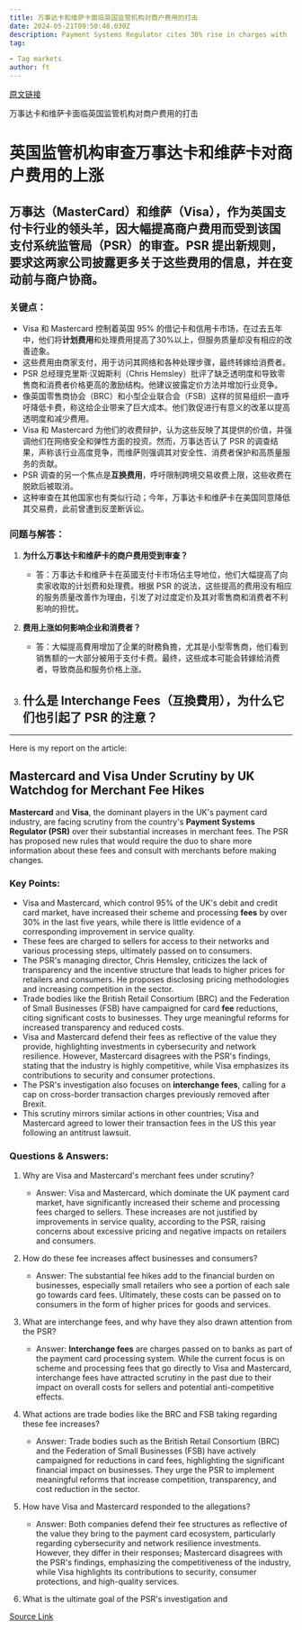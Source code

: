 ```yaml
---
title: 万事达卡和维萨卡面临英国监管机构对商户费用的打击
date: 2024-05-21T09:50:48.030Z
description: Payment Systems Regulator cites 30% rise in charges with ‘little evidence’ the service has improved at same rate
tag: 

- Tag markets
author: ft
---
```


[原文链接](https://ft.com/content/e3e6a1d6-f412-4ee7-95af-be95db2c0c37)

万事达卡和维萨卡面临英国监管机构对商户费用的打击

# 英国监管机构审查万事达卡和维萨卡对商户费用的上涨

 ## **万事达**（MasterCard）和**维萨**（Visa），作为英国支付卡行业的领头羊，因大幅提高商户费用而受到该国 **支付系统监管局**（PSR）的审查。PSR 提出新规则，要求这两家公司披露更多关于这些费用的信息，并在变动前与商户协商。

### 关键点：
- Visa 和 Mastercard 控制着英国 95% 的借记卡和信用卡市场，在过去五年中，他们将**计划费用**和处理费用提高了30%以上，但服务质量却没有相应的改善迹象。
- 这些费用由商家支付，用于访问其网络和各种处理步骤，最终转嫁给消费者。
- PSR 总经理克里斯·汉姆斯利（Chris Hemsley）批评了缺乏透明度和导致零售商和消费者价格更高的激励结构。他建议披露定价方法并增加行业竞争。
- 像英国零售商协会（BRC）和小型企业联合会（FSB）这样的贸易组织一直呼吁降低卡费，称这给企业带来了巨大成本。他们敦促进行有意义的改革以提高透明度和减少费用。
- Visa 和 Mastercard 为他们的收费辩护，认为这些反映了其提供的价值，并强调他们在网络安全和弹性方面的投资。然而，万事达否认了 PSR 的调查结果，声称该行业高度竞争，而维萨则强调其对安全性、消费者保护和高质量服务的贡献。
- PSR 调查的另一个焦点是**互换费用**，呼吁限制跨境交易收费上限，这些收费在脱欧后被取消。 
 - 这种审查在其他国家也有类似行动；今年，万事达卡和维萨卡在美国同意降低其交易费，此前曾遭到反垄断诉讼。

### 问题与解答：

1. **为什么万事达卡和维萨卡的商户费用受到审查？**
   - 答：万事达卡和维萨卡在英國支付卡市场佔主导地位，他们大幅提高了向卖家收取的计划费和处理费。根据 PSR 的说法，这些提高的费用没有相应的服务质量改善作为理由，引发了对过度定价及其对零售商和消费者不利影响的担忧。

2. **费用上涨如何影响企业和消费者？**
   - 答：大幅提高費用增加了企業的財務負擔，尤其是小型零售商，他们看到销售额的一大部分被用于支付卡费。最终，这些成本可能会转嫁给消费者，导致商品和服务价格上涨。

3. **什么是 Interchange Fees（互換費用），为什么它们也引起了 PSR 的注意？**
   - 

---

Here is my report on the article: 

## Mastercard and Visa Under Scrutiny by UK Watchdog for Merchant Fee Hikes

**Mastercard** and **Visa**, the dominant players in the UK's payment card industry, are facing scrutiny from the country's **Payment Systems Regulator (PSR)** over their substantial increases in merchant fees. The PSR has proposed new rules that would require the duo to share more information about these fees and consult with merchants before making changes.

### Key Points:
- Visa and Mastercard, which control 95% of the UK's debit and credit card market, have increased their scheme and processing **fees** by over 30% in the last five years, while there is little evidence of a corresponding improvement in service quality.
- These fees are charged to sellers for access to their networks and various processing steps, ultimately passed on to consumers.
- The PSR's managing director, Chris Hemsley, criticizes the lack of transparency and the incentive structure that leads to higher prices for retailers and consumers. He proposes disclosing pricing methodologies and increasing competition in the sector.
- Trade bodies like the British Retail Consortium (BRC) and the Federation of Small Businesses (FSB) have campaigned for card **fee** reductions, citing significant costs to businesses. They urge meaningful reforms for increased transparency and reduced costs.
- Visa and Mastercard defend their fees as reflective of the value they provide, highlighting investments in cybersecurity and network resilience. However, Mastercard disagrees with the PSR's findings, stating that the industry is highly competitive, while Visa emphasizes its contributions to security and consumer protections.
- The PSR's investigation also focuses on **interchange fees**, calling for a cap on cross-border transaction charges previously removed after Brexit. 
- This scrutiny mirrors similar actions in other countries; Visa and Mastercard agreed to lower their transaction fees in the US this year following an antitrust lawsuit. 

### Questions & Answers:

1. Why are Visa and Mastercard's merchant fees under scrutiny?
   - Answer: Visa and Mastercard, which dominate the UK payment card market, have significantly increased their scheme and processing fees charged to sellers. These increases are not justified by improvements in service quality, according to the PSR, raising concerns about excessive pricing and negative impacts on retailers and consumers.

2. How do these fee increases affect businesses and consumers?
   - Answer: The substantial fee hikes add to the financial burden on businesses, especially small retailers who see a portion of each sale go towards card fees. Ultimately, these costs can be passed on to consumers in the form of higher prices for goods and services.

3. What are interchange fees, and why have they also drawn attention from the PSR?
   - Answer: **Interchange fees** are charges passed on to banks as part of the payment card processing system. While the current focus is on scheme and processing fees that go directly to Visa and Mastercard, interchange fees have attracted scrutiny in the past due to their impact on overall costs for sellers and potential anti-competitive effects.

4. What actions are trade bodies like the BRC and FSB taking regarding these fee increases?
   - Answer: Trade bodies such as the British Retail Consortium (BRC) and the Federation of Small Businesses (FSB) have actively campaigned for reductions in card fees, highlighting the significant financial impact on businesses. They urge the PSR to implement meaningful reforms that increase competition, transparency, and cost reduction in the sector.

5. How have Visa and Mastercard responded to the allegations?
   - Answer: Both companies defend their fee structures as reflective of the value they bring to the payment card ecosystem, particularly regarding cybersecurity and network resilience investments. However, they differ in their responses; Mastercard disagrees with the PSR's findings, emphasizing the competitiveness of the industry, while Visa highlights its contributions to security, consumer protections, and high-quality services.

6. What is the ultimate goal of the PSR's investigation and

[Source Link](https://ft.com/content/e3e6a1d6-f412-4ee7-95af-be95db2c0c37)

